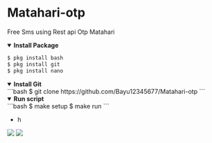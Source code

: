 # Matahari-otp
Free Sms using Rest api Otp Matahari
<details open>
  <summary><strong> Install Package </strong></summary>

  ```bash
  $ pkg install bash
  $ pkg install git
  $ pkg install nano
  ```
  </details>

<details open>
  <summary><strong> Install Git </strong></summary>
  ```bash
  $ git clone https://github.com/Bayu12345677/Matahari-otp
  ```
  </details>

<details open>
  <summary><strong> Run script </strong></summary>
  ```bash
  $ make setup
  $ make run
  ```
  </details>

- h

[![](https://img.shields.io/static/v1?logo=youtube&label=subscribe&message=XENZI%20GANZ&color=green)](https://youtube.com/channel/UC7ygjAbDjuiN76PqOlJm40A)
[![](https://img.shields.io/static/v1?logo=youtube&label=subscribe&message=Pejuang%20Kentang&color=green)](https://youtube.com/channel/UCtu-GcxKL8kJBXpR1wfMgWg)
